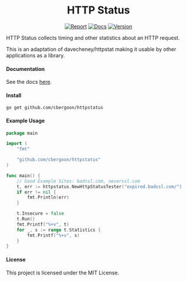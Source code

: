 <h1 align="center">HTTP Status</h1>
<p align="center">
<a href="https://goreportcard.com/report/github.com/cbergoon/httpstatus"><img src="https://goreportcard.com/badge/github.com/cbergoon/httpstatus?1=1" alt="Report"></a>
<a href="https://godoc.org/github.com/cbergoon/httpstatus"><img src="https://img.shields.io/badge/godoc-reference-brightgreen.svg" alt="Docs"></a>
<a href="#"><img src="https://img.shields.io/badge/version-0.1.0-brightgreen.svg" alt="Version"></a>
</p>

HTTP Status collects timing and other statistics about an HTTP request. 

This is an adaptation of davecheney/httpstat making it usable by other applications as a library. 

#### Documentation 

See the docs [here](https://godoc.org/github.com/cbergoon/httpstatus).

#### Install
```
go get github.com/cbergoon/httpstatus
```

#### Example Usage

```go
package main

import (
	"fmt"

	"github.com/cbergoon/httpstatus"
)

func main() {
	// Good Example Sites: badssl.com, neverssl.com
	t, err := httpstatus.NewHttpStatusTester("expired.badssl.com/")
	if err != nil {
		fmt.Println(err)
	}

	t.Insecure = false
	t.Run()
	fmt.Printf("%+v", t)
	for _, s := range t.Statistics {
		fmt.Printf("%+v", s)
	}
}
```

#### License
This project is licensed under the MIT License.
